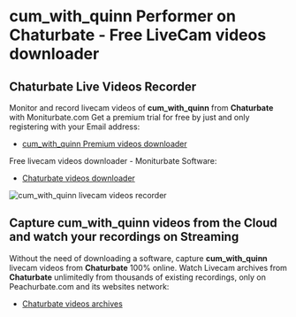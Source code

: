# cum_with_quinn Performer on Chaturbate - Free LiveCam videos downloader

## Chaturbate Live Videos Recorder

Monitor and record livecam videos of **cum_with_quinn** from **Chaturbate** with Moniturbate.com
Get a premium trial for free by just and only registering with your Email address:
* [cum_with_quinn Premium videos downloader](https://moniturbate.com/request-demo-licence-key.html)

Free livecam videos downloader - Moniturbate Software:
* [Chaturbate videos downloader](https://moniturbate.com/moniturbate-download-software.html)

![cum_with_quinn livecam videos recorder](https://peachurnet.com/templates/moniturbate-software.png)


## Capture cum_with_quinn videos from the Cloud and watch your recordings on Streaming

Without the need of downloading a software, capture **cum_with_quinn** livecam videos from **Chaturbate** 100% online.
Watch Livecam archives from **Chaturbate** unlimitedly from thousands of existing recordings, only on Peachurbate.com and its websites network:
* [Chaturbate videos archives](https://peachurnet.com/)